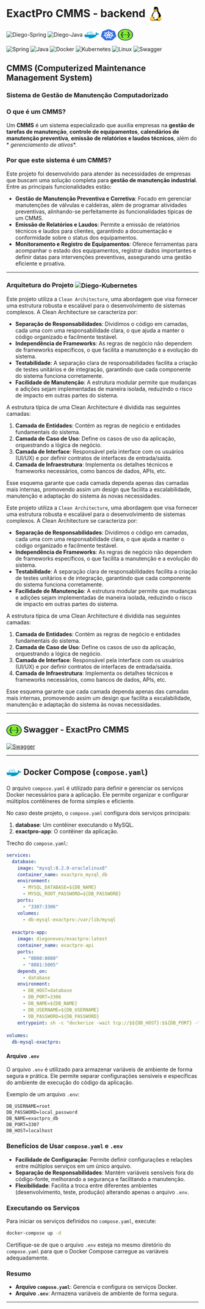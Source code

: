 # ExactPro CMMS - backend <img align="center" src="https://raw.githubusercontent.com/devicons/devicon/6910f0503efdd315c8f9b858234310c06e04d9c0/icons/linux/linux-original.svg" alt="Linux" width="40" height="40">

<img align="center" alt="Diego-Spring" height="30" width="40" src="https://cdn.jsdelivr.net/gh/devicons/devicon/icons/spring/spring-original.svg" />
<img align="center" alt="Diego-Java" height="30" width="40" src="https://cdn.jsdelivr.net/gh/devicons/devicon/icons/java/java-original.svg" />  
<img align="center" alt="Diego-Docker" height="30" width="40" src="https://raw.githubusercontent.com/devicons/devicon/master/icons/docker/docker-plain.svg">
<img align="center" alt="Diego-Kubernetes" height="30" width="40" src="https://raw.githubusercontent.com/devicons/devicon/master/icons/kubernetes/kubernetes-plain.svg"/>
<img align="center" src="https://raw.githubusercontent.com/devicons/devicon/6910f0503efdd315c8f9b858234310c06e04d9c0/icons/swagger/swagger-original.svg" alt="Swagger" width="40" height="30">

![Spring](https://img.shields.io/badge/Spring-6DB33F?style=plastic&logo=spring&logoColor=white)
![Java](https://img.shields.io/badge/Java-ED8B00?style=plastic&logo=openjdk&logoColor=white)
![Docker](https://img.shields.io/badge/Docker-2496ED?style=plastic&logo=docker&logoColor=white)
![Kubernetes](https://img.shields.io/badge/Kubernetes-326CE5?style=plastic&logo=kubernetes&logoColor=white)
![Linux](https://img.shields.io/badge/Linux-FCC624?style=plastic&logo=linux&logoColor=black)
![Swagger](https://img.shields.io/badge/Swagger-85EA2D?style=plastic&logo=swagger&logoColor=black)

## CMMS (Computerized Maintenance Management System)

### Sistema de Gestão de Manutenção Computadorizado

### O que é um CMMS?

Um **CMMS** é um sistema especializado que auxilia empresas na **gestão de tarefas de manutenção**, **controle de
equipamentos**, **calendários de manutenção preventiva**, **emissão de relatórios e laudos técnicos**, além do *
*gerenciamento de ativos**.

### Por que este sistema é um CMMS?

Este projeto foi desenvolvido para atender às necessidades de empresas que buscam uma solução completa para **gestão de
manutenção industrial**. Entre as principais funcionalidades estão:

- **Gestão de Manutenção Preventiva e Corretiva**: Focado em gerenciar manutenções de válvulas e caldeiras, além de
  programar atividades preventivas, alinhando-se perfeitamente às funcionalidades típicas de um CMMS.
- **Emissão de Relatórios e Laudos**: Permite a emissão de relatórios técnicos e laudos para clientes, garantindo a
  documentação e conformidade sobre o status dos equipamentos.
- **Monitoramento e Registro de Equipamentos**: Oferece ferramentas para acompanhar o estado dos equipamentos, registrar
  dados importantes e definir datas para intervenções preventivas, assegurando uma gestão eficiente e proativa.

---

### Arquitetura do Projeto <img align="center" alt="Diego-Kubernetes" height="20" width="140" src="https://img.shields.io/badge/Clean%20Architecture-DD0031?style=plastic&logo=data:image/svg+xml;base64,PHN2ZyB3aWR0aD0iNzAiIGhlaWdodD0iNzAiIHZpZXdCb3g9IjAgMCA3MCA3MCIgZmlsbD0ibm9uZSIgeG1sbnM9Imh0dHA6Ly93d3cudzMub3JnLzIwMDAvc3ZnIj4KPHJlY3Qgd2lkdGg9IjcwIiBoZWlnaHQ9IjcwIiByeD0iMzUiIGZpbGw9IiNGRTJFNzUiLz4KPGcgc3Ryb2tlPSIjMDAwIiBzdHJva2Utd2lkdGg9IjMiIGZpbGw9Im5vbmUiPgo8Y2lyY2xlIGN4PSIzNSIgY3k9IjM1IiByPSIxNi41Ii8+CjxyZWN0IHg9IjEzIiB5PSIxMyIgd2lkdGg9IjQ0IiBoZWlnaHQ9IjQ0IiByeD0iMTYuNSIvPgo8Y2lyY2xlIGN4PSIzNSIgY3k9IjM1IiByPSIxNi41Ii8+CjwvZz4KPC9zdmc+Cg==&logoColor=white"/>

Este projeto utiliza a `Clean Architecture`, uma abordagem que visa fornecer uma estrutura robusta e escalável para o
desenvolvimento de sistemas complexos. A Clean Architecture se caracteriza por:

- **Separação de Responsabilidades**: Dividimos o código em camadas, cada uma com uma responsabilidade clara, o que
  ajuda a manter o código organizado e facilmente testável.
- **Independência de Frameworks**: As regras de negócio não dependem de frameworks específicos, o que facilita a
  manutenção e a evolução do sistema.
- **Testabilidade**: A separação clara de responsabilidades facilita a criação de testes unitários e de integração,
  garantindo que cada componente do sistema funciona corretamente.
- **Facilidade de Manutenção**: A estrutura modular permite que mudanças e adições sejam implementadas de maneira
  isolada, reduzindo o risco de impacto em outras partes do sistema.

A estrutura típica de uma Clean Architecture é dividida nas seguintes camadas:

1. **Camada de Entidades**: Contém as regras de negócio e entidades fundamentais do sistema.
2. **Camada de Caso de Uso**: Define os casos de uso da aplicação, orquestrando a lógica de negócio.
3. **Camada de Interface**: Responsável pela interface com os usuários (UI/UX) e por definir contratos de interfaces de
   entrada/saída.
4. **Camada de Infraestrutura**: Implementa os detalhes técnicos e frameworks necessários, como bancos de dados, APIs,
   etc.

Esse esquema garante que cada camada dependa apenas das camadas mais internas, promovendo assim um design que facilita a
escalabilidade, manutenção e adaptação do sistema às novas necessidades.

Este projeto utiliza a `Clean Architecture`, uma abordagem que visa fornecer uma estrutura robusta e escalável para o
desenvolvimento de sistemas complexos. A Clean Architecture se caracteriza por:

- **Separação de Responsabilidades**: Dividimos o código em camadas, cada uma com uma responsabilidade clara, o que
  ajuda a manter o código organizado e facilmente testável.
- **Independência de Frameworks**: As regras de negócio não dependem de frameworks específicos, o que facilita a
  manutenção e a evolução do sistema.
- **Testabilidade**: A separação clara de responsabilidades facilita a criação de testes unitários e de integração,
  garantindo que cada componente do sistema funciona corretamente.
- **Facilidade de Manutenção**: A estrutura modular permite que mudanças e adições sejam implementadas de maneira
  isolada, reduzindo o risco de impacto em outras partes do sistema.

A estrutura típica de uma Clean Architecture é dividida nas seguintes camadas:

1. **Camada de Entidades**: Contém as regras de negócio e entidades fundamentais do sistema.
2. **Camada de Caso de Uso**: Define os casos de uso da aplicação, orquestrando a lógica de negócio.
3. **Camada de Interface**: Responsável pela interface com os usuários (UI/UX) e por definir contratos de interfaces de
   entrada/saída.
4. **Camada de Infraestrutura**: Implementa os detalhes técnicos e frameworks necessários, como bancos de dados, APIs,
   etc.

Esse esquema garante que cada camada dependa apenas das camadas mais internas, promovendo assim um design que facilita a
escalabilidade, manutenção e adaptação do sistema às novas necessidades.

---

## <img align="center" src="https://raw.githubusercontent.com/devicons/devicon/6910f0503efdd315c8f9b858234310c06e04d9c0/icons/swagger/swagger-original.svg" alt="Swagger" width="40" height="30"> Swagger - ExactPro CMMS

[<img align="center" src="https://img.shields.io/badge/Swagger-85EA2D?style=plastic&logo=swagger&logoColor=black" alt="Swagger" width="80" height="20">](http://localhost:8080/swagger-ui/index.html)

---

## <img align="center" alt="Diego-Docker" height="30" width="40" src="https://raw.githubusercontent.com/devicons/devicon/master/icons/docker/docker-plain.svg"> Docker Compose (`compose.yaml`)

O arquivo `compose.yaml` é utilizado para definir e gerenciar os serviços Docker necessários para a aplicação. Ele permite organizar e configurar múltiplos contêineres de forma simples e eficiente.

No caso deste projeto, o `compose.yaml` configura dois serviços principais:

1. **database**: Um contêiner executando o MySQL.
2. **exactpro-app**: O contêiner da aplicação.

Trecho do `compose.yaml`:

```yaml
services:
  database:
    image: "mysql:8.2.0-oraclelinux8"
    container_name: exactpro_mysql_db
    environment:
      - MYSQL_DATABASE=${DB_NAME}
      - MYSQL_ROOT_PASSWORD=${DB_PASSWORD}
    ports:
      - "3307:3306"
    volumes:
      - db-mysql-exactpro:/var/lib/mysql

  exactpro-app:
    image: diegoneves/exactpro:latest
    container_name: exactpro-api
    ports:
      - "8080:8080"
      - "8081:5005"
    depends_on:
      - database
    environment:
      - DB_HOST=database
      - DB_PORT=3306
      - DB_NAME=${DB_NAME}
      - DB_USERNAME=${DB_USERNAME}
      - DB_PASSWORD=${DB_PASSWORD}
    entrypoint: sh -c "dockerize -wait tcp://$${DB_HOST}:$${DB_PORT} -timeout 20s && java -agentlib:jdwp=transport=dt_socket,server=y,suspend=n,address=*:5005 -jar target/exactpro-cmms-backend.jar"

volumes:
  db-mysql-exactpro:
```

#### Arquivo `.env`

O arquivo `.env` é utilizado para armazenar variáveis de ambiente de forma segura e prática. Ele permite separar configurações sensíveis e específicas do ambiente de execução do código da aplicação.

Exemplo de um arquivo `.env`:

```dotenv
DB_USERNAME=root
DB_PASSWORD=local_password
DB_NAME=exactpro_db
DB_PORT=3307
DB_HOST=localhost
```
### Benefícios de Usar `compose.yaml` e `.env`

- **Facilidade de Configuração**: Permite definir configurações e relações entre múltiplos serviços em um único arquivo.
- **Separação de Responsabilidades**: Mantém variáveis sensíveis fora do código-fonte, melhorando a segurança e facilitando a manutenção.
- **Flexibilidade**: Facilita a troca entre diferentes ambientes (desenvolvimento, teste, produção) alterando apenas o arquivo `.env`.

### Executando os Serviços

Para iniciar os serviços definidos no `compose.yaml`, execute:
```sh
docker-compose up -d
```

Certifique-se de que o arquivo `.env` esteja no mesmo diretório do `compose.yaml` para que o Docker Compose carregue as variáveis adequadamente.

### Resumo

- **Arquivo `compose.yaml`**: Gerencia e configura os serviços Docker.
- **Arquivo `.env`**: Armazena variáveis de ambiente de forma segura.

---